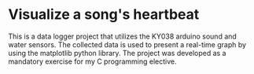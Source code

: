 # Visualize a song's heartbeat

This is a data logger project that utilizes the KY038 arduino sound and water sensors. The collected data is used to present a real-time graph by using the matplotlib python library.
The project was developed as a mandatory exercise for my C programming elective.
